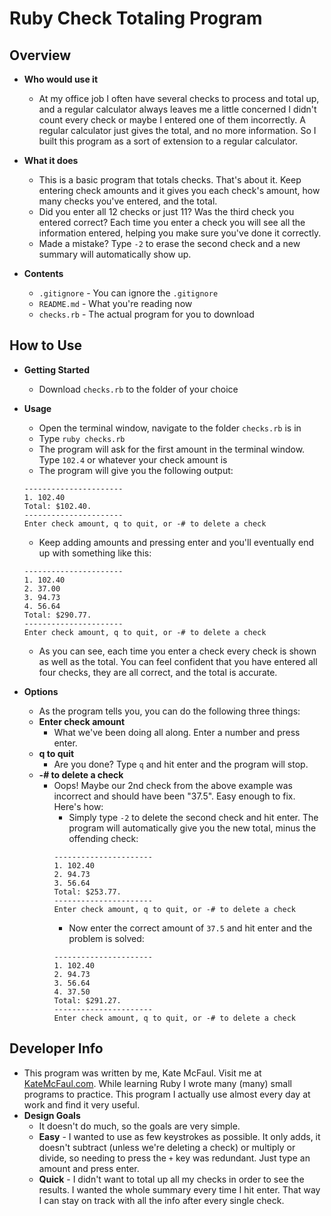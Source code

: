 # Ruby Check Totaling Program

## Overview

* **Who would use it**
	- At my office job I often have several checks to process and total up, and a regular calculator always leaves me a little concerned I didn't count every check or maybe I entered one of them incorrectly. A regular calculator just gives the total, and no more information. So I built this program as a sort of extension to a regular calculator. 

* **What it does**
	- This is a basic program that totals checks. That's about it. Keep entering check amounts and it gives you each check's amount, how many checks you've entered, and the total. 
	- Did you enter all 12 checks or just 11? Was the third check you entered correct? Each time you enter a check you will see all the information entered, helping you make sure you've done it correctly.
	- Made a mistake? Type `-2` to erase the second check and a new summary will automatically show up.

* **Contents**
	- `.gitignore` - You can ignore the `.gitignore`
	- `README.md` - What you're reading now
	- `checks.rb` - The actual program for you to download

## How to Use

* **Getting Started**
	- Download `checks.rb` to the folder of your choice

* **Usage**
	- Open the terminal window, navigate to the folder `checks.rb` is in
	- Type `ruby checks.rb`
	- The program will ask for the first amount in the terminal window. Type `102.4` or whatever your check amount is
	- The program will give you the following output:
	```
	----------------------
	1. 102.40
	Total: $102.40.
	----------------------
	Enter check amount, q to quit, or -# to delete a check
	```
	- Keep adding amounts and pressing enter and you'll eventually end up with something like this:
	```
	----------------------
	1. 102.40
	2. 37.00
	3. 94.73
	4. 56.64
	Total: $290.77.
	----------------------
	Enter check amount, q to quit, or -# to delete a check
	```
	- As you can see, each time you enter a check every check is shown as well as the total. You can feel confident that you have entered all four checks, they are all correct, and the total is accurate.

* **Options**
	- As the program tells you, you can do the following three things:
	- **Enter check amount** 
		* What we've been doing all along. Enter a number and press enter.
	- **q to quit**
		* Are you done? Type `q` and hit enter and the program will stop.
	- **-# to delete a check**
		* Oops! Maybe our 2nd check from the above example was incorrect and should have been "37.5". Easy enough to fix. Here's how:
			- Simply type `-2` to delete the second check and hit enter. The program will automatically give you the new total, minus the offending check:
			```
			----------------------
			1. 102.40
			2. 94.73
			3. 56.64
			Total: $253.77.
			----------------------
			Enter check amount, q to quit, or -# to delete a check
			```
			- Now enter the correct amount of `37.5` and hit enter and the problem is solved:
			```
			----------------------
			1. 102.40
			2. 94.73
			3. 56.64
			4. 37.50
			Total: $291.27.
			----------------------
			Enter check amount, q to quit, or -# to delete a check
			```

## Developer Info

* This program was written by me, Kate McFaul. Visit me at <a href="http://katemcfaul.com">KateMcFaul.com</a>. While learning Ruby I wrote many (many) small programs to practice. This program I actually use almost every day at work and find it very useful. 
* **Design Goals**
	- It doesn't do much, so the goals are very simple. 
	- **Easy** - I wanted to use as few keystrokes as possible. It only adds, it doesn't subtract (unless we're deleting a check) or multiply or divide, so needing to press the `+` key was redundant. Just type an amount and press enter.
	- **Quick** - I didn't want to total up all my checks in order to see the results. I wanted the whole summary every time I hit enter. That way I can stay on track with all the info after every single check. 





